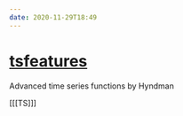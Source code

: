 ```yaml
---
date: 2020-11-29T18:49
---
```


# [tsfeatures](https://cran.r-project.org/web/packages/tsfeatures/vignettes/tsfeatures.html)

Advanced time series functions by Hyndman 

[[[TS]]]
